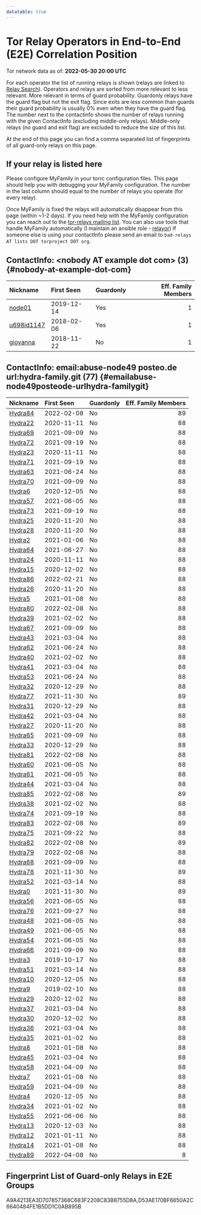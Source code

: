 ```yaml
---
datatable: true
---
```



# Tor Relay Operators in End-to-End (E2E) Correlation Position

Tor network data as of: **2022-05-30 20:00 UTC**

For each operator the list of running relays is shown (relays are linked to [Relay Search](https://metrics.torproject.org/rs.html)).
Operators and relays are sorted from more relevant to less relevant. More relevant in terms of guard probability.
Guardonly relays have the guard flag but not the exit flag.
Since exits are less common than guards their guard probability is usually 0% even when they have the guard flag.
The number next to the contactinfo shows the number of relays running with the given ContactInfo (excluding middle-only relays).
Middle-only relays (no guard and exit flag) are excluded to reduce the size of this list.

At the end of this page you can find a comma separated list of fingerprints of all guard-only relays on this page.

## If your relay is listed here
Please configure MyFamily in your torrc configuration files.
This page should help you with debugging your MyFamily configuration. The number in the last column should equal to the number of
relays you operate (for every relay).

Once MyFamily is fixed the relays will automatically disappear from this page (within ~1-2 days).
If you need help with the MyFamily configuration you can reach out to the
[tor-relays mailing list](https://lists.torproject.org/cgi-bin/mailman/listinfo/tor-relays).
You can also use tools that handle MyFamily automatically (I maintain an ansible role - 
[relayor](https://medium.com/@nusenu/deploying-tor-relays-with-ansible-6612593fa34d))
If someone else is using your contactInfo please send an email to ```bad-relays AT lists DOT torproject DOT org```.


## ContactInfo: &lt;nobody AT example dot com&gt; (3) {#nobody-at-example-dot-com}

| Nickname                                                                                              | First Seen   | Guardonly   |   Eff. Family Members |
|:------------------------------------------------------------------------------------------------------|:-------------|:------------|----------------------:|
| [node01](https://metrics.torproject.org/rs.html#details/D53AE170BF6650A2C6640484FE1B5DD1C0AB895B)     | 2019-12-14   | Yes         |                     1 |
| [u698id1147](https://metrics.torproject.org/rs.html#details/A9A4213EA3D707857368C683F2208C83B8755D8A) | 2018-02-06   | Yes         |                     1 |
| [giovanna](https://metrics.torproject.org/rs.html#details/1137AB1F84EC2D52DFB1915717F14FF1A10EB392)   | 2018-11-22   | No          |                     1 |

## ContactInfo: email:abuse-node49 posteo.de url:hydra-family.git (77) {#emailabuse-node49posteode-urlhydra-familygit}

| Nickname                                                                                           | First Seen   | Guardonly   |   Eff. Family Members |
|:---------------------------------------------------------------------------------------------------|:-------------|:------------|----------------------:|
| [Hydra84](https://metrics.torproject.org/rs.html#details/F2657F6A17BE608FD94F565BC45648313D617B63) | 2022-02-08   | No          |                    89 |
| [Hydra22](https://metrics.torproject.org/rs.html#details/BD33EF180B1118B00BDF073E2771210E3BDDD8CD) | 2020-11-11   | No          |                    88 |
| [Hydra69](https://metrics.torproject.org/rs.html#details/7B3535760987464C8B5686F203B6EBE767C0873E) | 2021-09-09   | No          |                    88 |
| [Hydra72](https://metrics.torproject.org/rs.html#details/FB79B2BE707F272FBFE1584F44A3FA5156F7F1CF) | 2021-09-19   | No          |                    88 |
| [Hydra23](https://metrics.torproject.org/rs.html#details/F7ED4158B7114617E8F737C65DBE87EE6B83445B) | 2020-11-11   | No          |                    88 |
| [Hydra71](https://metrics.torproject.org/rs.html#details/9F95C68AACB67E6258EC7A6BA9406C227ABAD3F0) | 2021-09-19   | No          |                    88 |
| [Hydra63](https://metrics.torproject.org/rs.html#details/CBFEF90E7A304E9515A044C61C4117CD9766050B) | 2021-06-24   | No          |                    88 |
| [Hydra70](https://metrics.torproject.org/rs.html#details/DCCBB9717CD8B1F031B9A38C721D2BD9615697AA) | 2021-09-09   | No          |                    88 |
| [Hydra6](https://metrics.torproject.org/rs.html#details/1050FC79C5F1103B185300EF72DDF5B4EDC683C9)  | 2020-12-05   | No          |                    88 |
| [Hydra57](https://metrics.torproject.org/rs.html#details/0F0F690AF1D32C7C3C72C543836625628887BA85) | 2021-06-05   | No          |                    88 |
| [Hydra73](https://metrics.torproject.org/rs.html#details/391F278B2B55548B97410ADFBD055D079D798E04) | 2021-09-19   | No          |                    88 |
| [Hydra25](https://metrics.torproject.org/rs.html#details/6CB18098F50819DEAB22E369EC3A5661A552A66C) | 2020-11-20   | No          |                    88 |
| [Hydra28](https://metrics.torproject.org/rs.html#details/427956E3F23EEBA31954CB0942AEA0ECD43A004A) | 2020-11-20   | No          |                    88 |
| [Hydra2](https://metrics.torproject.org/rs.html#details/B3D84B209451D608A81F5E87189CE79E3DFA87BA)  | 2021-01-06   | No          |                    88 |
| [Hydra64](https://metrics.torproject.org/rs.html#details/F2DCADFB285DBAD7218E0EFA0598715DBAA8C18D) | 2021-06-27   | No          |                    88 |
| [Hydra24](https://metrics.torproject.org/rs.html#details/8F293A6484A0973167B15C4997AB9F24C21143FE) | 2020-11-11   | No          |                    88 |
| [Hydra15](https://metrics.torproject.org/rs.html#details/4BA3C12B073B7E3F7977C46AF3638685BB89493F) | 2020-12-02   | No          |                    88 |
| [Hydra86](https://metrics.torproject.org/rs.html#details/BA77149B4EDA76543698F05104F5C2547E306D77) | 2022-02-21   | No          |                    88 |
| [Hydra26](https://metrics.torproject.org/rs.html#details/1940398159C3C571939363DDE8044F3DB8B97394) | 2020-11-20   | No          |                    88 |
| [Hydra5](https://metrics.torproject.org/rs.html#details/3C90CA5857705D7C6C176D475C592AF2789FDDA7)  | 2021-01-08   | No          |                    88 |
| [Hydra80](https://metrics.torproject.org/rs.html#details/43BB145A8B0909EC542734EA2303D4EFBAD97E09) | 2022-02-08   | No          |                    88 |
| [Hydra39](https://metrics.torproject.org/rs.html#details/E27D3C0FB1E0049BE15B9B53D02905F41B0C0422) | 2021-02-02   | No          |                    88 |
| [Hydra67](https://metrics.torproject.org/rs.html#details/5A0643E452E143BE549BAB3BFE575F40DDBD527C) | 2021-09-09   | No          |                    88 |
| [Hydra43](https://metrics.torproject.org/rs.html#details/5D5DDFF29B96CC566AA746636868EB07F97DE60C) | 2021-03-04   | No          |                    88 |
| [Hydra62](https://metrics.torproject.org/rs.html#details/2FE81C1FD45AC593193F04DF781980257E4BCD03) | 2021-06-24   | No          |                    88 |
| [Hydra40](https://metrics.torproject.org/rs.html#details/B12536F2F1BBFE0B47FAAD0D5D05BFAEC6C2DE9F) | 2021-02-02   | No          |                    88 |
| [Hydra41](https://metrics.torproject.org/rs.html#details/EFE8849D10519AB1750E1AF47410059522800D32) | 2021-03-04   | No          |                    88 |
| [Hydra53](https://metrics.torproject.org/rs.html#details/3383377B522204E69B1FA1A5627F95AF640E9108) | 2021-06-24   | No          |                    88 |
| [Hydra32](https://metrics.torproject.org/rs.html#details/8D1117EFBC91270AE1FCE55E21F9D250985AFAB3) | 2020-12-29   | No          |                    88 |
| [Hydra77](https://metrics.torproject.org/rs.html#details/A54BF50C574AEEFE0EE3E7D3B2B0F1FAA695414A) | 2021-11-30   | No          |                    89 |
| [Hydra31](https://metrics.torproject.org/rs.html#details/AF3511FA8B418C756BDBA97A6EDE970D1F74F27E) | 2020-12-29   | No          |                    88 |
| [Hydra42](https://metrics.torproject.org/rs.html#details/C312C485A7E5595D917E1925BA15D550FB71A6F3) | 2021-03-04   | No          |                    88 |
| [Hydra27](https://metrics.torproject.org/rs.html#details/A0A91967046F7A9BC3154C7B3C3FDE34C02B1017) | 2020-11-20   | No          |                    88 |
| [Hydra65](https://metrics.torproject.org/rs.html#details/A62D8F7772A6C76DD07F431810CE68682DCDD2DC) | 2021-09-09   | No          |                    88 |
| [Hydra33](https://metrics.torproject.org/rs.html#details/C673AFE5CF9CC49E5F864F0F80D5FE2814A52233) | 2020-12-29   | No          |                    88 |
| [Hydra81](https://metrics.torproject.org/rs.html#details/76CEF92770EB9D1BBA8025EE4E1751A420B00878) | 2022-02-08   | No          |                    88 |
| [Hydra60](https://metrics.torproject.org/rs.html#details/DFA93C5829CF723CFF266E45B4ECA482F8D67E25) | 2021-06-05   | No          |                    88 |
| [Hydra61](https://metrics.torproject.org/rs.html#details/7DFDF0314F9CF461F537C3069E820F99FC5AF055) | 2021-06-05   | No          |                    88 |
| [Hydra44](https://metrics.torproject.org/rs.html#details/BD140758135A15605996CCEE3BBFA4127F97B233) | 2021-03-04   | No          |                    88 |
| [Hydra85](https://metrics.torproject.org/rs.html#details/BB000558F10C1D760D9C8C5655AA34DAA3869CAF) | 2022-02-08   | No          |                    89 |
| [Hydra38](https://metrics.torproject.org/rs.html#details/3E596EDACBE91DCA3E7F26F0168C7648822D2A02) | 2021-02-02   | No          |                    88 |
| [Hydra74](https://metrics.torproject.org/rs.html#details/C831CFEBA2407EF49D916F6890F7B9367AA8B49A) | 2021-09-19   | No          |                    88 |
| [Hydra83](https://metrics.torproject.org/rs.html#details/590F6EDBA063ABACB08391CA3D7A2EC35FD20235) | 2022-02-08   | No          |                    89 |
| [Hydra75](https://metrics.torproject.org/rs.html#details/63928D370B929EBDA54EF2ABDD4A63082085BF61) | 2021-09-22   | No          |                    88 |
| [Hydra82](https://metrics.torproject.org/rs.html#details/10A73078D3D71D01C4B007ED75AB27134E50F1D1) | 2022-02-08   | No          |                    89 |
| [Hydra79](https://metrics.torproject.org/rs.html#details/630F75D5AD741889C1BC46DC354A6320152A7B32) | 2022-02-08   | No          |                    88 |
| [Hydra68](https://metrics.torproject.org/rs.html#details/8C188E7122693566683807363B576D99C0B17386) | 2021-09-09   | No          |                    88 |
| [Hydra78](https://metrics.torproject.org/rs.html#details/ED0C39728C0410A1A6173FE0F8C1C9667DDF7D66) | 2021-11-30   | No          |                    89 |
| [Hydra52](https://metrics.torproject.org/rs.html#details/9BF600D6C06A3FBE28216C58CD241A89931CBE7D) | 2021-03-14   | No          |                    88 |
| [Hydra0](https://metrics.torproject.org/rs.html#details/C246FD9DF1C39730AA64E314CA5AA49CCE08871D)  | 2021-11-30   | No          |                    89 |
| [Hydra56](https://metrics.torproject.org/rs.html#details/C5509FCCEF72AC828382877ECE930119C5FAD625) | 2021-06-05   | No          |                    88 |
| [Hydra76](https://metrics.torproject.org/rs.html#details/E685733A4A2F184AB320846094651806A62627B5) | 2021-09-27   | No          |                    88 |
| [Hydra48](https://metrics.torproject.org/rs.html#details/387CFC0B90EACFFE4A80CD8AA057F364E9D1D573) | 2021-06-05   | No          |                    88 |
| [Hydra49](https://metrics.torproject.org/rs.html#details/1042FAC7C8048ACD9EAB365CF68B3F7C4350738A) | 2021-06-05   | No          |                    88 |
| [Hydra54](https://metrics.torproject.org/rs.html#details/7E3230B8275047F7737E03314D86FEBC4F5778B6) | 2021-06-05   | No          |                    88 |
| [Hydra66](https://metrics.torproject.org/rs.html#details/C85B30A8356E826418CB901254B7595FE1430619) | 2021-09-09   | No          |                    88 |
| [Hydra3](https://metrics.torproject.org/rs.html#details/27D02579AD5F3E32895D99C38E482D1DC6CBAE5E)  | 2019-10-17   | No          |                    88 |
| [Hydra51](https://metrics.torproject.org/rs.html#details/37A89D32A5FD783FFCA50B82428F38631430A7A7) | 2021-03-14   | No          |                    88 |
| [Hydra10](https://metrics.torproject.org/rs.html#details/4F68F1B23FCED9D17852FFFDE21637C284BCF107) | 2020-12-05   | No          |                    88 |
| [Hydra9](https://metrics.torproject.org/rs.html#details/CB28925DA61069A43584030D2610471F1FFD4100)  | 2019-02-10   | No          |                    88 |
| [Hydra29](https://metrics.torproject.org/rs.html#details/2DEF8010770472367EB2089CA0A50A17B211E78A) | 2020-12-02   | No          |                    88 |
| [Hydra37](https://metrics.torproject.org/rs.html#details/5058E7136283B4CE13F1897871F931CC41F41CC9) | 2021-03-04   | No          |                    88 |
| [Hydra30](https://metrics.torproject.org/rs.html#details/22C1314867920DA37001DAD1A63F1D5CABF9DB11) | 2020-12-02   | No          |                    88 |
| [Hydra36](https://metrics.torproject.org/rs.html#details/5ACC59F3117F1F6FAD8C89F469823CB48BDB5D2F) | 2021-03-04   | No          |                    88 |
| [Hydra35](https://metrics.torproject.org/rs.html#details/7466057426018C41EDFC1465BE7F01E27155CFBF) | 2021-01-02   | No          |                    88 |
| [Hydra8](https://metrics.torproject.org/rs.html#details/E1D2328D0DB2A06EE85ABD9D8D75CC5DBDDFDA5C)  | 2021-01-08   | No          |                    88 |
| [Hydra45](https://metrics.torproject.org/rs.html#details/01CFCC2545234EEE523D33ED25EF1E79807A18A7) | 2021-03-04   | No          |                    88 |
| [Hydra58](https://metrics.torproject.org/rs.html#details/512F27DD9A2937A8E3D65EDA13A88AE9483E9ACA) | 2021-04-09   | No          |                    88 |
| [Hydra7](https://metrics.torproject.org/rs.html#details/E001D2724CEA5615E828D30111B866AB277E86C2)  | 2021-01-08   | No          |                    88 |
| [Hydra59](https://metrics.torproject.org/rs.html#details/47FC19DBE2B42BB481C65191276670B3D589F075) | 2021-04-09   | No          |                    88 |
| [Hydra4](https://metrics.torproject.org/rs.html#details/6C0E4E223B1C7E4366FFABA33BF033636A867865)  | 2020-12-05   | No          |                    88 |
| [Hydra34](https://metrics.torproject.org/rs.html#details/7B972FDF84026AC52E41461F05DDBBE3A07598AF) | 2021-01-02   | No          |                    88 |
| [Hydra55](https://metrics.torproject.org/rs.html#details/378AD3D089A01EC802F165A936122B60B5B1035E) | 2021-06-06   | No          |                    88 |
| [Hydra13](https://metrics.torproject.org/rs.html#details/39C37AFC908D12BB79B34EB6298929BC51C2E651) | 2020-12-03   | No          |                    88 |
| [Hydra12](https://metrics.torproject.org/rs.html#details/62133EDB663C1C043B2A2DC24A19C351088EBD5C) | 2021-01-11   | No          |                    88 |
| [Hydra14](https://metrics.torproject.org/rs.html#details/43ED841926B5DA9487032D789A31B5E74A7525E2) | 2021-01-08   | No          |                    88 |
| [Hydra89](https://metrics.torproject.org/rs.html#details/900F54B1D483A668959E976F37E327C1122EC817) | 2022-04-08   | No          |                     8 |


## Fingerprint List of Guard-only Relays in E2E Groups

A9A4213EA3D707857368C683F2208C83B8755D8A,D53AE170BF6650A2C6640484FE1B5DD1C0AB895B